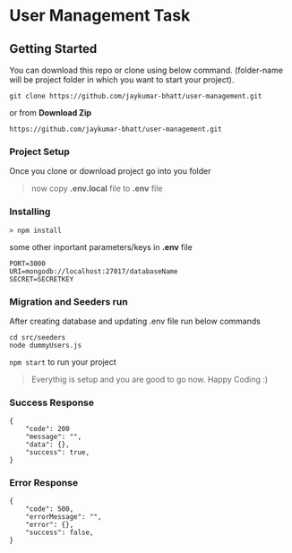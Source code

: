 
# User Management Task


## Getting Started

You can download this repo or clone using below command. (folder-name will be project folder in which you want to start your project).

```
git clone https://github.com/jaykumar-bhatt/user-management.git
```

or from **Download Zip**

```
https://github.com/jaykumar-bhatt/user-management.git
```

### Project Setup

Once you clone or download project go into you folder

> now copy **.env.local** file to **.env** file

### Installing

```
> npm install
```

some other inportant parameters/keys in **.env** file

```
PORT=3000
URI=mongodb://localhost:27017/databaseName
SECRET=SECRETKEY
```

### Migration and Seeders run

After creating database and updating .env file run below commands

```
cd src/seeders
node dummyUsers.js 
```

`npm start` to run your project

> Everythig is setup and you are good to go now. Happy Coding :)


### Success Response

```
{
    "code": 200
    "message": "",
    "data": {},
    "success": true,
}
```

### Error Response

```
{
    "code": 500,
    "errorMessage": "",
    "error": {},
    "success": false,
}
```
